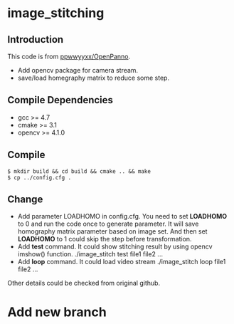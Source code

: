# image_stitching
 
## Introduction
This code is from [ppwwyyxx/OpenPanno](https://github.com/ppwwyyxx/OpenPano).
- Add opencv package for camera stream. 
- save/load homegraphy matrix to reduce some step.

## Compile Dependencies
- gcc >= 4.7
- cmake >= 3.1
- opencv >= 4.1.0

## Compile
    $ mkdir build && cd build && cmake .. && make
    $ cp ../config.cfg .

## Change
- Add parameter LOADHOMO in config.cfg.
    You need to set **LOADHOMO** to 0 and run the code once to generate parameter.
    It will save homography matrix parameter based on image set.
    And then set **LOADHOMO** to 1 could skip the step before transformation.
- Add **test** command. It could show stitching result by using opencv imshow() function.
	  ./image_stitch test file1 file2 ...
- Add **loop** command. It could load video stream
	 ./image_stitch loop file1 file2 ...

Other details could be checked from original github.


# Add new branch